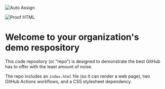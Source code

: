 ![Auto Assign](https://github.com/GDSC-LIV/demo-repository/actions/workflows/auto-assign.yml/badge.svg)

![Proof HTML](https://github.com/GDSC-LIV/demo-repository/actions/workflows/proof-html.yml/badge.svg)

# Welcome to your organization's demo respository
This code repository (or "repo") is designed to demonstrate the best GitHub has to offer with the least amount of noise.

The repo includes an `index.html` file (so it can render a web page), two GitHub Actions workflows, and a CSS stylesheet dependency.
